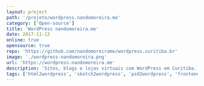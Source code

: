 ```yaml
---
layout: project
path: '/projeto/wordpress.nandomoreira.me'
category: ['Open-source']
title: 'WordPress nandomoreira.me'
date: 2017-11-12
online: true
opensource: true
repo: 'https://github.com/nandomoreirame/wordpress.curitiba.br'
image: './wordpress-nandomoreira.png'
url: 'https://wordpress.nandomoreira.me'
description: 'Sites, blogs e lojas virtuais com WordPress em Curitiba. Converta seu HTML para WordPress, seu arquivo PSD para WordPress e seu arquivo Sketch para WordPress.'
tags: ['html2wordpress', 'sketch2wordpress', 'psd2wordpress', 'frontend']
---
```

